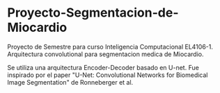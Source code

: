 # Proyecto-Segmentacion-de-Miocardio
Proyecto de Semestre para curso Inteligencia Computacional EL4106-1. Arquitectura convolutional para segmentacion medica de Miocardio. 

Se utiliza una arquitectura Encoder-Decoder basado en U-net.
Fue inspirado por el paper "U-Net: Convolutional Networks for Biomedical Image Segmentation" de Ronneberger et al.
